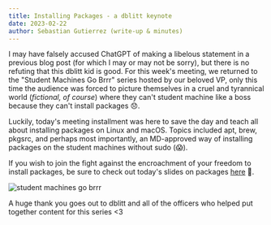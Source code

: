 ```yaml
---
title: Installing Packages - a dblitt keynote
date: 2023-02-22
author: Sebastian Gutierrez (write-up & minutes)
---
```


I may have falsely accused ChatGPT of making a libelous statement in a previous blog post (for which I may or may not be sorry), but there is no refuting that this dblitt kid is good. For this week's meeting, we returned to the "Student Machines Go Brrr" series hosted by our beloved VP, only this time the audience was forced to picture themselves in a cruel and tyrannical world (*fictional, of course*) where they can't student machine like a boss because they can't install packages 😞.

Luckily, today's meeting installment was here to save the day and teach all about installing packages on Linux and macOS.  Topics included apt, brew, pkgsrc, and perhaps most importantly, an MD-approved way of installing packages on the student machines without sudo (😱).

If you wish to join the fight against the encroachment of your freedom to install packages, be sure to check out today's slides on packages [here] 💪. 

<img src="../assets/img/2022-02-08-student-machines-brr-meme.png" alt="student machines go brrr">

A huge thank you goes out to dblitt and all of the officers who helped put together content for this series <3

[here]: https://docs.google.com/presentation/d/1l1EErqTsyjdhVHfizuTMLDySch3dI9BAO8vG_5YxQH4/edit?usp=sharing